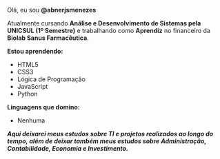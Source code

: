 Olá, eu sou **@abnerjsmenezes**

Atualmente cursando **Análise e Desenvolvimento de Sistemas pela UNICSUL (1º Semestre)** e trabalhando como **Aprendiz** no financeiro da **Biolab Sanus Farmacêutica**.

**Estou aprendendo:** 
* HTML5 
* CSS3 
* Lógica de Programação
* JavaScript 
* Python

**Linguagens que domino:**
* Nenhuma

__*Aqui deixarei meus estudos sobre TI e projetos realizados ao longo do tempo, além de deixar também meus estudos sobre Administração, Contabilidade, Economia e Investimento.*__
